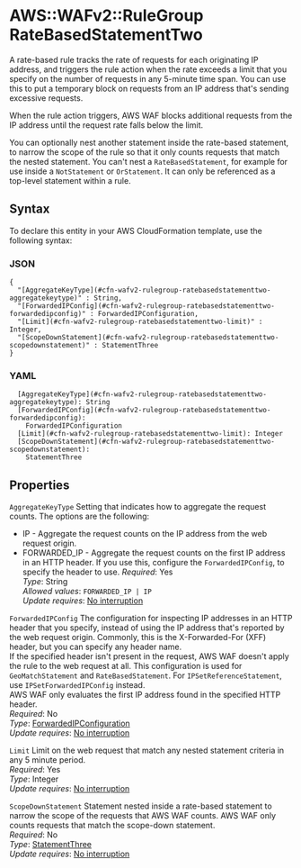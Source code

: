 # AWS::WAFv2::RuleGroup RateBasedStatementTwo<a name="aws-properties-wafv2-rulegroup-ratebasedstatementtwo"></a>

A rate\-based rule tracks the rate of requests for each originating IP address, and triggers the rule action when the rate exceeds a limit that you specify on the number of requests in any 5\-minute time span\. You can use this to put a temporary block on requests from an IP address that's sending excessive requests\. 

 When the rule action triggers, AWS WAF blocks additional requests from the IP address until the request rate falls below the limit\. 

 You can optionally nest another statement inside the rate\-based statement, to narrow the scope of the rule so that it only counts requests that match the nested statement\. You can't nest a `RateBasedStatement`, for example for use inside a `NotStatement` or `OrStatement`\. It can only be referenced as a top\-level statement within a rule\.

## Syntax<a name="aws-properties-wafv2-rulegroup-ratebasedstatementtwo-syntax"></a>

To declare this entity in your AWS CloudFormation template, use the following syntax:

### JSON<a name="aws-properties-wafv2-rulegroup-ratebasedstatementtwo-syntax.json"></a>

```
{
  "[AggregateKeyType](#cfn-wafv2-rulegroup-ratebasedstatementtwo-aggregatekeytype)" : String,
  "[ForwardedIPConfig](#cfn-wafv2-rulegroup-ratebasedstatementtwo-forwardedipconfig)" : ForwardedIPConfiguration,
  "[Limit](#cfn-wafv2-rulegroup-ratebasedstatementtwo-limit)" : Integer,
  "[ScopeDownStatement](#cfn-wafv2-rulegroup-ratebasedstatementtwo-scopedownstatement)" : StatementThree
}
```

### YAML<a name="aws-properties-wafv2-rulegroup-ratebasedstatementtwo-syntax.yaml"></a>

```
  [AggregateKeyType](#cfn-wafv2-rulegroup-ratebasedstatementtwo-aggregatekeytype): String
  [ForwardedIPConfig](#cfn-wafv2-rulegroup-ratebasedstatementtwo-forwardedipconfig): 
    ForwardedIPConfiguration
  [Limit](#cfn-wafv2-rulegroup-ratebasedstatementtwo-limit): Integer
  [ScopeDownStatement](#cfn-wafv2-rulegroup-ratebasedstatementtwo-scopedownstatement): 
    StatementThree
```

## Properties<a name="aws-properties-wafv2-rulegroup-ratebasedstatementtwo-properties"></a>

`AggregateKeyType`  <a name="cfn-wafv2-rulegroup-ratebasedstatementtwo-aggregatekeytype"></a>
Setting that indicates how to aggregate the request counts\. The options are the following:  
+ IP \- Aggregate the request counts on the IP address from the web request origin\.
+ FORWARDED\_IP \- Aggregate the request counts on the first IP address in an HTTP header\. If you use this, configure the `ForwardedIPConfig`, to specify the header to use\. 
*Required*: Yes  
*Type*: String  
*Allowed values*: `FORWARDED_IP | IP`  
*Update requires*: [No interruption](https://docs.aws.amazon.com/AWSCloudFormation/latest/UserGuide/using-cfn-updating-stacks-update-behaviors.html#update-no-interrupt)

`ForwardedIPConfig`  <a name="cfn-wafv2-rulegroup-ratebasedstatementtwo-forwardedipconfig"></a>
The configuration for inspecting IP addresses in an HTTP header that you specify, instead of using the IP address that's reported by the web request origin\. Commonly, this is the X\-Forwarded\-For \(XFF\) header, but you can specify any header name\.   
If the specified header isn't present in the request, AWS WAF doesn't apply the rule to the web request at all\.
This configuration is used for `GeoMatchStatement` and `RateBasedStatement`\. For `IPSetReferenceStatement`, use `IPSetForwardedIPConfig` instead\.   
AWS WAF only evaluates the first IP address found in the specified HTTP header\.   
*Required*: No  
*Type*: [ForwardedIPConfiguration](aws-properties-wafv2-rulegroup-forwardedipconfiguration.md)  
*Update requires*: [No interruption](https://docs.aws.amazon.com/AWSCloudFormation/latest/UserGuide/using-cfn-updating-stacks-update-behaviors.html#update-no-interrupt)

`Limit`  <a name="cfn-wafv2-rulegroup-ratebasedstatementtwo-limit"></a>
Limit on the web request that match any nested statement criteria in any 5 minute period\.  
*Required*: Yes  
*Type*: Integer  
*Update requires*: [No interruption](https://docs.aws.amazon.com/AWSCloudFormation/latest/UserGuide/using-cfn-updating-stacks-update-behaviors.html#update-no-interrupt)

`ScopeDownStatement`  <a name="cfn-wafv2-rulegroup-ratebasedstatementtwo-scopedownstatement"></a>
Statement nested inside a rate\-based statement to narrow the scope of the requests that AWS WAF counts\. AWS WAF only counts requests that match the scope\-down statement\.  
*Required*: No  
*Type*: [StatementThree](aws-properties-wafv2-rulegroup-statementthree.md)  
*Update requires*: [No interruption](https://docs.aws.amazon.com/AWSCloudFormation/latest/UserGuide/using-cfn-updating-stacks-update-behaviors.html#update-no-interrupt)